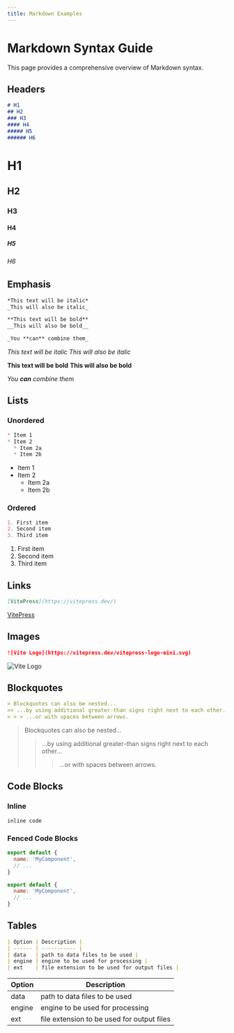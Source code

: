 ```yaml
---
title: Markdown Examples
---
```


# Markdown Syntax Guide

This page provides a comprehensive overview of Markdown syntax.

## Headers

```markdown
# H1
## H2
### H3
#### H4
##### H5
###### H6
```

# H1
## H2
### H3
#### H4
##### H5
###### H6

## Emphasis

```markdown
*This text will be italic*
_This will also be italic_

**This text will be bold**
__This will also be bold__

_You **can** combine them_
```

*This text will be italic*
_This will also be italic_

**This text will be bold**
__This will also be bold__

_You **can** combine them_

## Lists

### Unordered

```markdown
* Item 1
* Item 2
  * Item 2a
  * Item 2b
```

* Item 1
* Item 2
  * Item 2a
  * Item 2b

### Ordered

```markdown
1. First item
2. Second item
3. Third item
```

1. First item
2. Second item
3. Third item

## Links

```markdown
[VitePress](https://vitepress.dev/)
```

[VitePress](https://vitepress.dev/)

## Images

```markdown
![Vite Logo](https://vitepress.dev/vitepress-logo-mini.svg)
```

![Vite Logo](https://vitepress.dev/vitepress-logo-mini.svg)

## Blockquotes

```markdown
> Blockquotes can also be nested...
>> ...by using additional greater-than signs right next to each other...
> > > ...or with spaces between arrows.
```

> Blockquotes can also be nested...
>> ...by using additional greater-than signs right next to each other...
> > > ...or with spaces between arrows.

## Code Blocks

### Inline

`inline code`

### Fenced Code Blocks

```js
export default {
  name: 'MyComponent',
  // ...
}
```

```js
export default {
  name: 'MyComponent',
  // ...
}
```

## Tables

```markdown
| Option | Description |
| ------ | ----------- |
| data   | path to data files to be used |
| engine | engine to be used for processing |
| ext    | file extension to be used for output files |
```

| Option | Description |
| ------ | ----------- |
| data   | path to data files to be used |
| engine | engine to be used for processing |
| ext    | file extension to be used for output files |

